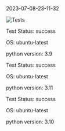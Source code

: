 2023-07-08-23-11-32 

![Tests](https://github.com/xRevx/UnitTestingExercise/actions/workflows/main.yml/badge.svg) 

Test Status: success


OS: ubuntu-latest


python version: 3.9


Test Status: success


OS: ubuntu-latest


python version: 3.11


Test Status: success


OS: ubuntu-latest


python version: 3.10


